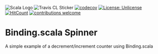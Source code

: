![Scala Logo](https://ih0.redbubble.net/image.285146114.0897/flat,800x800,075,f.jpg)
![Travis CL Sticker](https://travis-ci.org/sguzman/Binding.scalaSpinner.svg?branch=master)
[![codecov](https://codecov.io/gh/sguzman/Binding.scalaSpinner/branch/master/graph/badge.svg)](https://codecov.io/gh/sguzman/Binding.scalaSpinner)
[![License: Unlicense](https://img.shields.io/badge/license-Unlicense-blue.svg)](http://unlicense.org/)
[![HitCount](http://hits.dwyl.io/sguzman/Binding.scalaSpinner.svg)](http://hits.dwyl.io/sguzman/Binding.scalaSpinner)
[![contributions welcome](https://img.shields.io/badge/contributions-welcome-brightgreen.svg?style=flat)](https://github.com/dwyl/esta/issues)

# Binding.scala Spinner

A simple example of a decrement/increment counter using Binding.scala
